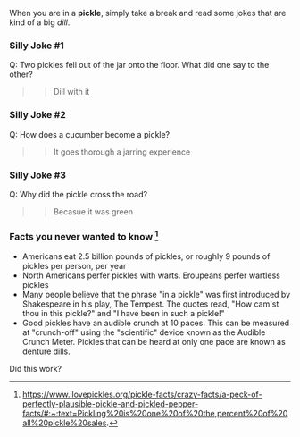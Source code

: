 When you are in a **pickle**, simply take a break and read some jokes that are kind of a big _dill_. 

### Silly Joke #1

Q: Two pickles fell out of the jar onto the floor. What did one say to the other?

>> Dill with it

### Silly Joke #2

Q: How does a cucumber become a pickle?

>> It goes thorough a jarring experience

### Silly Joke #3

Q: Why did the pickle cross the road?

>> Becasue it was green

### Facts you never wanted to know [^1]

* Americans eat 2.5 billion pounds of pickles, or roughly 9 pounds of pickles per person, per year
* North Americans perfer pickles with warts. Eroupeans perfer wartless pickles
* Many people believe that the phrase "in a pickle" was first introduced by Shakespeare in his play, The Tempest. The quotes read, "How cam'st thou in this pickle?" and "I have been in such a pickle!"
* Good pickles have an audible crunch at 10 paces. This can be measured at "crunch-off" using the "scientific" device known as the Audible Crunch Meter. Pickles that can be heard at only one pace are known as denture dills. 

[^1]: https://www.ilovepickles.org/pickle-facts/crazy-facts/a-peck-of-perfectly-plausible-pickle-and-pickled-pepper-facts/#:~:text=Pickling%20is%20one%20of%20the,percent%20of%20all%20pickle%20sales.

Did this work?